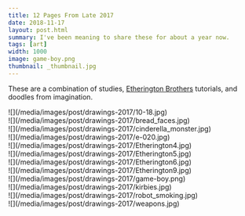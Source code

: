 ```yaml
---
title: 12 Pages From Late 2017
date: 2018-11-17
layout: post.html
summary: I've been meaning to share these for about a year now.
tags: [art]
width: 1000
image: game-boy.png
thumbnail: _thumbnail.jpg
---
```


These are a combination of studies, [Etherington Brothers](http://theetheringtonbrothers.blogspot.com/) tutorials, and doodles from imagination.

<div>
  ![](/media/images/post/drawings-2017/10-18.jpg)
</div>

<div>
  ![](/media/images/post/drawings-2017/bread_faces.jpg)
</div>

<div>
  ![](/media/images/post/drawings-2017/cinderella_monster.jpg)
</div>

<div>
  ![](/media/images/post/drawings-2017/e-020.jpg)
</div>

<div>
  ![](/media/images/post/drawings-2017/Etherington4.jpg)
</div>

<div>
  ![](/media/images/post/drawings-2017/Etherington5.jpg)
</div>

<div>
  ![](/media/images/post/drawings-2017/Etherington6.jpg)
</div>

<div>
  ![](/media/images/post/drawings-2017/Etherington9.jpg)
</div>

<div>
  ![](/media/images/post/drawings-2017/game-boy.png)
</div>

<div>
  ![](/media/images/post/drawings-2017/kirbies.jpg)
</div>

<div>
  ![](/media/images/post/drawings-2017/robot_smoking.jpg)
</div>

<div>
  ![](/media/images/post/drawings-2017/weapons.jpg)
</div>
